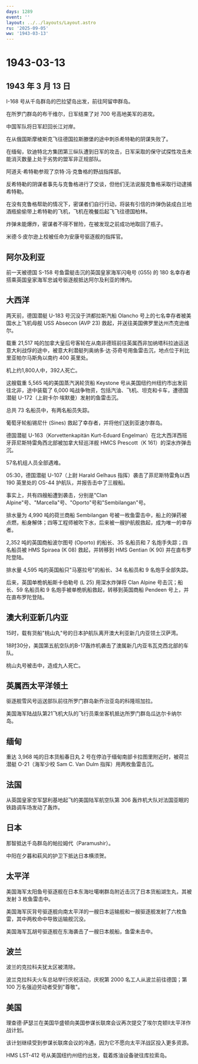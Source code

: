 ```yaml
---
days: 1289
event: ''
layout: ../../layouts/Layout.astro
ru: '2025-09-05'
ww: '1943-03-13'
---
```


# 1943-03-13

## 1943 年 3 月 13 日

I-168 号从千岛群岛的巴拉望岛出发，前往阿留申群岛。

在所罗门群岛的布干维尔，日军结束了对 700 号高地美军的进攻。

中国军队将日军赶回长江对岸。

在从俄国斯摩棱斯克飞往德国拉斯滕堡的途中刺杀希特勒的阴谋失败了。

在缅甸，钦迪特北方集团第三纵队遭到日军的攻击，日军采取的保守试探性攻击未能消灭数量上处于劣势的盟军非正规部队。

阿道夫·希特勒参观了京特·冯·克鲁格的野战指挥部。

反希特勒的阴谋者事先与克鲁格进行了交谈，但他们无法说服克鲁格采取行动逮捕希特勒。

在没有克鲁格帮助的情况下，密谋者们自行行动，将装有引信的炸弹伪装成白兰地酒瓶偷偷带上希特勒的飞机，飞机在晚餐后起飞飞往德国柏林。

炸弹未能爆炸，密谋者不得不冒险，在被发现之前成功地取回了瓶子。

米德·S·皮尔逊上校被任命为安康号驱逐舰的指挥官。

## 阿尔及利亚

前一天被德国 S-158 号鱼雷艇击沉的英国皇家海军闪电号 (G55) 的 180
名幸存者搭乘英国皇家海军忠诚号驱逐舰抵达阿尔及利亚的博内。

## 大西洋

两天前，德国潜艇 U-183 号沉没于洪都拉斯汽船 Olancho
号上的七名幸存者被美国水上飞机母舰 USS Absecon (AVP 23)
救起，并送往美国佛罗里达州杰克逊维尔。

载重 21,517
吨的加拿大皇后号客轮在从南非德班前往英属西非加纳塔科拉迪运送意大利战俘的途中，被意大利潜艇列奥纳多·达·芬奇号用鱼雷击沉，地点位于利比里亚帕尔马斯角以南约
400 英里处。

机上约1,800人中，392人死亡。

这艘载重 5,565 吨的美国蒸汽涡轮货船 Keystone
号从美国纽约州纽约市出发前往北非，途中装载了 6,000
吨战争物资，包括汽油、飞机、坦克和卡车，遭德国潜艇
U-172（上尉卡尔·埃默曼）发射的鱼雷击沉。

总共 73 名船员中，有两名船员失踪。

葡萄牙轮船锡尼什 (Sines) 救起了幸存者，并将他们送到亚速尔群岛。

德国潜艇 U-163（Korvettenkapitän Kurt-Eduard
Engelman）在北大西洋西班牙菲尼斯特雷角西北部被加拿大轻巡洋舰 HMCS
Prescott（K 161）的深水炸弹击沉。

57名机组人员全部遇难。

05:30，德国潜艇 U-107（上尉 Harald Gelhaus 指挥）袭击了菲尼斯特雷角以西
190 英里处的 OS-44 护航队，并报告击中了三艘船。

事实上，共有四艘船遭到袭击，分别是"Clan
Alpine"号、"Marcella"号、"Oporto"号和"Sembilangan"号。

排水量为 4,990 吨的荷兰商船 Sembilangan
号被一枚鱼雷击中，船上的弹药被点燃，船身解体；四等工程师被吹下水，后来被一艘护航舰救起，成为唯一的幸存者。

2,352 吨的英国商船波尔图号 (Oporto) 的船长、35 名船员和 7
名炮手失踪；四名船员被 HMS Spiraea (K 08) 救起，并转移到 HMS Gentian (K
90) 并在直布罗陀登陆。

排水量 4,595 吨的英国船只"马塞拉号"的船长、34 名船员和 9
名炮手全部失踪。

后来，英国单桅帆船斯卡伯勒号 (L 25) 用深水炸弹将 Clan Alpine
号击沉；船长、59 名船员和 9 名炮手被单桅帆船救起，转移到英国商船 Pendeen
号上，并在直布罗陀登陆。

## 澳大利亚新几内亚

15时，载有货船"桃山丸"号的日本护航队离开澳大利亚新几内亚领土汉萨湾。

18时30分，美国第五航空队的B-17轰炸机袭击了澳属新几内亚韦瓦克西北部的车队。

桃山丸号被击中，造成九人死亡。

## 英属西太平洋领土

驱逐舰雪风号运送部队前往所罗门群岛新乔治亚岛的科隆班加拉。

美国海军陆战队第21飞机大队的飞行员乘坐客机抵达所罗门群岛瓜达尔卡纳尔岛。

## 缅甸

重达 3,968 吨的日本货船春日丸 2
号在停泊于缅甸南部卡拉图里附近时，被荷兰潜艇 O-21（海军少校 Sam C. Van
Dulm 指挥）用两枚鱼雷击沉。

## 法国

从英国皇家空军瑟利基地起飞的美国陆军航空队第 306
轰炸机大队对法国亚眠的铁路调车场发动了轰炸。

## 日本

那智抵达千岛群岛的帕拉姆代（Paramushir）。

中阳在夕暮和萩风的护卫下抵达日本横须贺。

## 太平洋

美国海军太阳鱼号驱逐舰在日本东海吐噶喇群岛附近击沉了日本货船湖生丸，其被发射
3 枚鱼雷击中。

美国海军灰背号驱逐舰向南太平洋的一艘日本运输舰和一艘驱逐舰发射了六枚鱼雷，其中两枚命中导致运输舰沉没。

美国海军瓦胡号驱逐舰在东海袭击了一艘日本舰船，鱼雷未击中。

## 波兰

波兰的克拉科夫犹太区被清除。

波兰克拉科夫火车总站举行庆祝活动，庆祝第 2000 名工人从波兰前往德国；第
100 万名强迫劳动者受到"尊敬"。

## 美国

理查德·萨瑟兰在美国华盛顿向美国参谋长联席会议再次提交了埃尔克顿II太平洋作战计划。

该计划继续受到参谋长联席会议的冷遇，因为它不愿向太平洋战区投入更多资源。

HMS LST-412 号从美国纽约州纽约出发，载着炼油设备驶往库拉索岛。